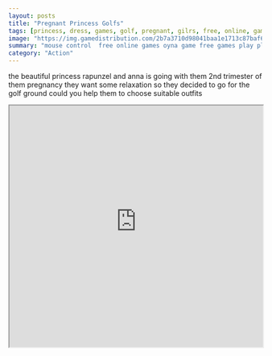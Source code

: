 ```yaml
---
layout: posts
title: "Pregnant Princess Golfs"
tags: [princess, dress, games, golf, pregnant, gilrs, free, online, games, oyna, game, free, games, play, play, games]
image: "https://img.gamedistribution.com/2b7a3710d98041baa1e1713c87baf66a.jpg"
summary: "mouse control  free online games oyna game free games play play games"
category: "Action"
---
```


the beautiful princess rapunzel and anna is going with them 2nd trimester of them pregnancy they want some relaxation so they decided to go for the golf ground could you help them to choose suitable outfits

<iframe width="100%" height="480px;" src="https://html5.gamedistribution.com/2b7a3710d98041baa1e1713c87baf66a/"></iframe>